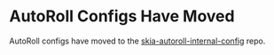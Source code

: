 # AutoRoll Configs Have Moved

AutoRoll configs have moved to the [skia-autoroll-internal-config](https://skia.googlesource.com/skia-autoroll-internal-config.git/+/main/skia-public) repo.
